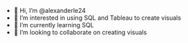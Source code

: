 - 👋 Hi, I’m @alexanderle24
- 👀 I’m interested in using SQL and Tableau to create visuals
- 🌱 I’m currently learning SQL
- 💞️ I’m looking to collaborate on creating visuals


<!---
alexanderle24/alexanderle24 is a ✨ special ✨ repository because its `README.md` (this file) appears on your GitHub profile.
You can click the Preview link to take a look at your changes.
--->
